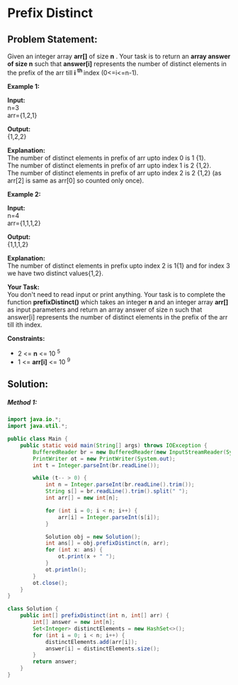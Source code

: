 # Prefix Distinct

## Problem Statement:

Given an integer array **arr[]** of size  **n** . Your task is to return an **array answer of size n** such that **answer[i]** represents the number of distinct elements in the prefix of the arr till **i <sup>th </sup>** index (0<=i<=n-1).

**Example 1:**

**Input:**<br/>
n=3<br/>
arr={1,2,1}<br/>

**Output:**<br/>
{1,2,2}

**Explanation:**<br/>
The number of distinct elements in prefix of
arr upto index 0 is 1 {1}.<br/>
The number of distinct elements in prefix of
arr upto index 1 is 2 {1,2}.<br/>
The number of distinct elements in prefix of arr
upto index 2 is 2 {1,2} (as arr[2] is same as arr[0]
so counted only once).

**Example 2:**

**Input:**<br/>
n=4<br/>
arr={1,1,1,2}<br/>

**Output:**<br/>
{1,1,1,2}

**Explanation:**<br/>
The number of distinct elements in prefix
upto index 2 is 1{1} and for index 3 we have
two distinct values{1,2}.

**Your Task:**<br/>
You don't need to read input or print anything. Your task is to complete the function **prefixDistinct()** which takes an integer **n** and an integer array **arr[]** as input parameters and return an array answer of size n such that answer[i] represents the number of distinct elements in the prefix of the arr till ith index.

**Constraints:**
 - 2 <= **n** <= 10 <sup>5</sup>
 - 1 <= **arr[i]** <= 10 <sup>9</sup>

## Solution:

##### Method 1:

```java
import java.io.*;
import java.util.*;

public class Main {
    public static void main(String[] args) throws IOException {
        BufferedReader br = new BufferedReader(new InputStreamReader(System.in));
        PrintWriter ot = new PrintWriter(System.out);
        int t = Integer.parseInt(br.readLine());

        while (t-- > 0) {
            int n = Integer.parseInt(br.readLine().trim());
            String s[] = br.readLine().trim().split(" ");
            int arr[] = new int[n];

            for (int i = 0; i < n; i++) {
                arr[i] = Integer.parseInt(s[i]);
            }

            Solution obj = new Solution();
            int ans[] = obj.prefixDistinct(n, arr);
            for (int x: ans) {
                ot.print(x + " ");
            }
            ot.println();
        }
        ot.close();
    }
}

class Solution {
    public int[] prefixDistinct(int n, int[] arr) {
        int[] answer = new int[n];
        Set<Integer> distinctElements = new HashSet<>();
        for (int i = 0; i < n; i++) {
            distinctElements.add(arr[i]);
            answer[i] = distinctElements.size();
        }
        return answer;
    }
}    
```